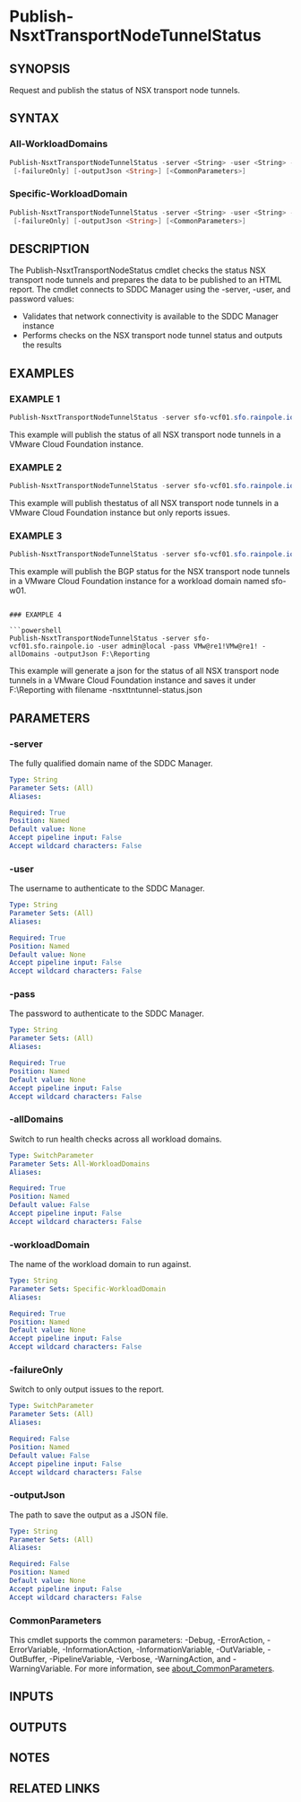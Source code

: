 # Publish-NsxtTransportNodeTunnelStatus

## SYNOPSIS

Request and publish the status of NSX transport node tunnels.

## SYNTAX

### All-WorkloadDomains

```powershell
Publish-NsxtTransportNodeTunnelStatus -server <String> -user <String> -pass <String> [-allDomains]
 [-failureOnly] [-outputJson <String>] [<CommonParameters>]
```

### Specific-WorkloadDomain

```powershell
Publish-NsxtTransportNodeTunnelStatus -server <String> -user <String> -pass <String> -workloadDomain <String>
 [-failureOnly] [-outputJson <String>] [<CommonParameters>]
```

## DESCRIPTION

The Publish-NsxtTransportNodeStatus cmdlet checks the status NSX transport node tunnels and prepares the data
to be published to an HTML report.
The cmdlet connects to SDDC Manager using the -server, -user, and password
values:

- Validates that network connectivity is available to the SDDC Manager instance
- Performs checks on the NSX transport node tunnel status and outputs the results

## EXAMPLES

### EXAMPLE 1

```powershell
Publish-NsxtTransportNodeTunnelStatus -server sfo-vcf01.sfo.rainpole.io -user admin@local -pass VMw@re1!VMw@re1! -allDomains
```

This example will publish the status of all NSX transport node tunnels in a VMware Cloud Foundation instance.

### EXAMPLE 2

```powershell
Publish-NsxtTransportNodeTunnelStatus -server sfo-vcf01.sfo.rainpole.io -user admin@local -pass VMw@re1!VMw@re1! -allDomains -failureOnly
```

This example will publish thestatus of all NSX transport node tunnels in a VMware Cloud Foundation instance but only reports issues.

### EXAMPLE 3

```powershell
Publish-NsxtTransportNodeTunnelStatus -server sfo-vcf01.sfo.rainpole.io -user admin@local -pass VMw@re1!VMw@re1! -workloadDomain sfo-w01
```

This example will publish the BGP status for the NSX transport node tunnels in a VMware Cloud Foundation instance for a workload domain named sfo-w01.
```

### EXAMPLE 4

```powershell
Publish-NsxtTransportNodeTunnelStatus -server sfo-vcf01.sfo.rainpole.io -user admin@local -pass VMw@re1!VMw@re1! -allDomains -outputJson F:\Reporting
```

This example will generate a json for the status of all NSX transport node tunnels in a VMware Cloud Foundation instance
and saves it under F:\Reporting with filename <timestamp>-nsxttntunnel-status.json

## PARAMETERS

### -server

The fully qualified domain name of the SDDC Manager.

```yaml
Type: String
Parameter Sets: (All)
Aliases:

Required: True
Position: Named
Default value: None
Accept pipeline input: False
Accept wildcard characters: False
```

### -user

The username to authenticate to the SDDC Manager.

```yaml
Type: String
Parameter Sets: (All)
Aliases:

Required: True
Position: Named
Default value: None
Accept pipeline input: False
Accept wildcard characters: False
```

### -pass

The password to authenticate to the SDDC Manager.

```yaml
Type: String
Parameter Sets: (All)
Aliases:

Required: True
Position: Named
Default value: None
Accept pipeline input: False
Accept wildcard characters: False
```

### -allDomains

Switch to run health checks across all workload domains.

```yaml
Type: SwitchParameter
Parameter Sets: All-WorkloadDomains
Aliases:

Required: True
Position: Named
Default value: False
Accept pipeline input: False
Accept wildcard characters: False
```

### -workloadDomain

The name of the workload domain to run against.

```yaml
Type: String
Parameter Sets: Specific-WorkloadDomain
Aliases:

Required: True
Position: Named
Default value: None
Accept pipeline input: False
Accept wildcard characters: False
```

### -failureOnly

Switch to only output issues to the report.

```yaml
Type: SwitchParameter
Parameter Sets: (All)
Aliases:

Required: False
Position: Named
Default value: False
Accept pipeline input: False
Accept wildcard characters: False
```

### -outputJson

The path to save the output as a JSON file.

```yaml
Type: String
Parameter Sets: (All)
Aliases:

Required: False
Position: Named
Default value: None
Accept pipeline input: False
Accept wildcard characters: False
```

### CommonParameters

This cmdlet supports the common parameters: -Debug, -ErrorAction, -ErrorVariable, -InformationAction, -InformationVariable, -OutVariable, -OutBuffer, -PipelineVariable, -Verbose, -WarningAction, and -WarningVariable. For more information, see [about_CommonParameters](http://go.microsoft.com/fwlink/?LinkID=113216).

## INPUTS

## OUTPUTS

## NOTES

## RELATED LINKS
